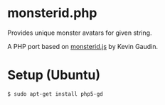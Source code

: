 monsterid.php
============

Provides unique monster avatars for given string.

A PHP port based on [monsterid.js](https://github.com/KevinGaudin/monsterid.js/) by Kevin Gaudin.

Setup (Ubuntu)
==============

```
$ sudo apt-get install php5-gd
```
